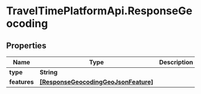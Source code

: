 # TravelTimePlatformApi.ResponseGeocoding

## Properties

Name | Type | Description | Notes
------------ | ------------- | ------------- | -------------
**type** | **String** |  | 
**features** | [**[ResponseGeocodingGeoJsonFeature]**](ResponseGeocodingGeoJsonFeature.md) |  | 


